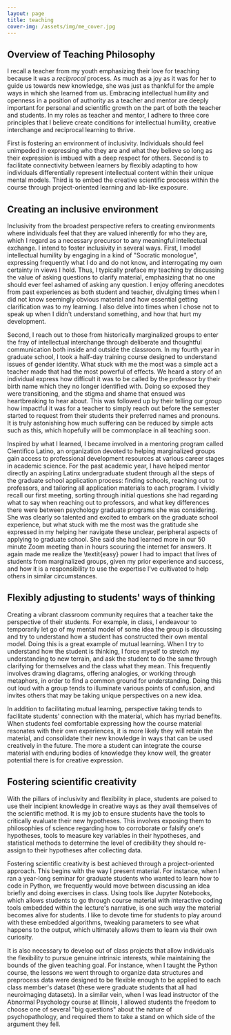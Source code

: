 ```yaml
---
layout: page
title: teaching
cover-img: /assets/img/me_cover.jpg
---
```


## Overview of Teaching Philosophy

I recall a teacher from my youth emphasizing their love for teaching because it was a *reciprocal* process. As much as a joy as it was for her to guide us towards new knowledge, she was just as thankful for the ample ways in which she learned from us. Embracing intellectual humility and openness in a position of authority as a teacher and mentor are deeply important for personal and scientific growth on the part of both the teacher and students. In my roles as teacher and mentor, I adhere to three core principles that I believe create conditions for intellectual humility, creative interchange and reciprocal learning to thrive.

First is fostering an environment of inclusivity. Individuals should feel unimpeded in expressing who they are and what they believe so long as their expression is imbued with a deep respect for others. Second is to facilitate connectivity between learners by flexibly adapting to how individuals differentially represent intellectual content within their unique mental models. Third is to embed the creative scientific process within the course through project-oriented learning and lab-like exposure. 

## Creating an inclusive environment

Inclusivity from the broadest perspective refers to creating environments where individuals feel that they are valued inherently for who they are, which I regard as a necessary precursor to any meaningful intellectual exchange. I intend to foster inclusivity in several ways. First, I model intellectual humility by engaging in a kind of "Socratic monologue", expressing frequently what I do and do not know, and interrogating my own certainty in views I hold. Thus, I typically preface my teaching by discussing the value of asking questions to clarify material, emphasizing that no one should ever feel ashamed of asking any question. I enjoy offering anecdotes from past experiences as both student and teacher, divulging times when I did not know seemingly obvious material and how essential getting clarification was to my learning. I also delve into times when I chose not to speak up when I didn't understand something, and how that hurt my development. 

Second, I reach out to those from historically marginalized groups to enter the fray of intellectual interchange through deliberate and thoughtful communication both inside and outside the classroom. In my fourth year in graduate school, I took a half-day training course designed to understand issues of gender identity. What stuck with me the most was a simple act a teacher made that had the most powerful of effects. We heard a story of an individual express how difficult it was to be called by the professor by their birth name which they no longer identified with. Doing so exposed they were transitioning, and the stigma and shame that ensued was heartbreaking to hear about. This was followed up by their telling our group how impactful it was for a teacher to simply reach out before the semester started to request from their students their preferred names and pronouns. It is truly astonishing how much suffering can be reduced by simple acts such as this, which hopefully will be commonplace in all teaching soon.

Inspired by what I learned, I became involved in a mentoring program called Cientifico Latino, an organization devoted to helping marginalized groups gain access to professional development resources at various career stages in academic science. For the past academic year, I have helped mentor directly an aspiring Latinx undergraduate student through all the steps of the graduate school application process: finding schools, reaching out to professors, and tailoring all application materials to each program. I vividly recall our first meeting, sorting through initial questions she had regarding what to say when reaching out to professors, and what key differences there were between psychology graduate programs she was considering. She was clearly so talented and excited to embark on the graduate school experience, but what stuck with me the most was the gratitude she expressed in my helping her navigate these unclear, peripheral aspects of applying to graduate school. She said she had learned more in our 50 minute Zoom meeting than in hours scouring the internet for answers. It again made me realize the \textit{easy} power I had to impact that lives of students from marginalized groups, given my prior experience and success, and how it is a responsibility to use the expertise I've cultivated to help others in similar circumstances. 

## Flexibly adjusting to students' ways of thinking

Creating a vibrant classroom community requires that a teacher  take the perspective of their students. For example, in class, I endeavour to temporarily let go of my mental model of some idea the group is discussing and try to understand how a student has constructed their own mental model. Doing this is a great example of mutual learning. When I try to understand how the student is thinking, I force myself to stretch my understanding to new terrain, and ask the student to do the same through clarifying for themselves and the class what they mean. This frequently involves drawing diagrams, offering analogies, or working through metaphors, in order to find a common ground for understanding. Doing this out loud with a group tends to illuminate various points of confusion, and invites others that may be taking unique perspectives on a new idea.

In addition to facilitating mutual learning, perspective taking tends to facilitate students' connection with the material, which has myriad benefits. When students feel comfortable expressing how the course material resonates with their own experiences, it is more likely they will retain the material, and consolidate their new knowledge in ways that can be used creatively in the future. The more a student can integrate the course material with enduring bodies of knowledge they know well, the greater potential there is for creative expression.

## Fostering scientific creativity

With the pillars of inclusivity and flexibility in place, students are poised to use their incipient knowledge in creative ways as they avail themselves of the scientific method. It is my job to ensure students have the tools to critically evaluate their new hypotheses. This involves exposing them to philosophies of science regarding how to corroborate or falsify one's hypotheses, tools to measure key variables in their hypotheses, and statistical methods to determine the level of credibility they should re-assign to their hypotheses after collecting data. 

Fostering scientific creativity is best achieved through a project-oriented approach. This begins with the way I present material. For instance, when I ran a year-long seminar for graduate students who wanted to learn how to code in Python, we frequently would move between discussing an idea briefly and doing exercises in class. Using tools like Jupyter Notebooks, which allows students to go through course material with interactive coding tools embedded within the lecture's narrative, is one such way the material becomes alive for students. I like to devote time for students to play around with these embedded algorithms, tweaking parameters to see what happens to the output, which ultimately allows them to learn via their own curiosity. 

It is also necessary to develop out of class projects that allow individuals the flexibility to pursue genuine intrinsic interests, while maintaining the bounds of the given teaching goal. For instance, when I taught the Python course, the lessons we went through to organize data structures and preprocess data were designed to be flexible enough to be applied to each class member's dataset (these were graduate students that all had neuroimaging datasets). In a similar vein, when I was lead instructor of the Abnormal Psychology course at Illinois, I allowed students the freedom to choose one of several "big questions" about the nature of psychopathology, and required them to take a stand on which side of the argument they fell. 